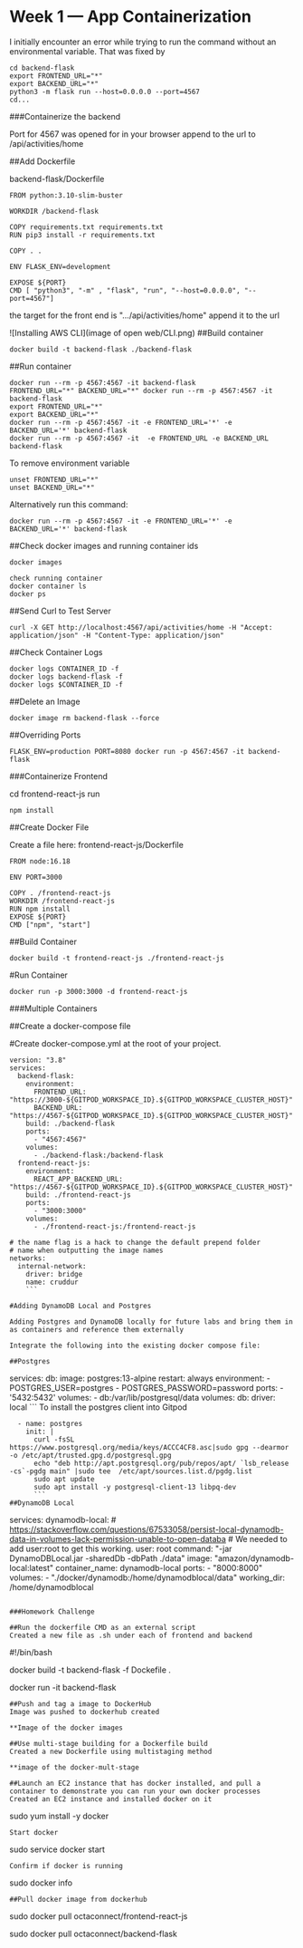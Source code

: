 # Week 1 — App Containerization

I initially encounter an error while trying to run the command without an environmental variable. That was fixed by 


```
cd backend-flask
export FRONTEND_URL="*"
export BACKEND_URL="*"
python3 -m flask run --host=0.0.0.0 --port=4567
cd...

```

###Containerize the backend

Port for 4567 was opened for in your browser
append to the url to /api/activities/home

##Add Dockerfile

backend-flask/Dockerfile

```
FROM python:3.10-slim-buster

WORKDIR /backend-flask

COPY requirements.txt requirements.txt
RUN pip3 install -r requirements.txt

COPY . .

ENV FLASK_ENV=development

EXPOSE ${PORT}
CMD [ "python3", "-m" , "flask", "run", "--host=0.0.0.0", "--port=4567"]
```

the target for the front end is ".../api/activities/home" append it to the url

![Installing AWS CLI](image of open web/CLI.png)
##Build container

```
docker build -t backend-flask ./backend-flask 

```

##Run container

```
docker run --rm -p 4567:4567 -it backend-flask
FRONTEND_URL="*" BACKEND_URL="*" docker run --rm -p 4567:4567 -it backend-flask
export FRONTEND_URL="*"
export BACKEND_URL="*"
docker run --rm -p 4567:4567 -it -e FRONTEND_URL='*' -e BACKEND_URL='*' backend-flask
docker run --rm -p 4567:4567 -it  -e FRONTEND_URL -e BACKEND_URL backend-flask
```
To remove environment variable
```
unset FRONTEND_URL="*"
unset BACKEND_URL="*"
```
Alternatively run this command:
```
docker run --rm -p 4567:4567 -it -e FRONTEND_URL='*' -e BACKEND_URL='*' backend-flask
```


##Check docker images and running container ids

```
docker images
```

```
check running container
docker container ls
docker ps
```

##Send Curl to Test Server
```
curl -X GET http://localhost:4567/api/activities/home -H "Accept: application/json" -H "Content-Type: application/json"
```

##Check Container Logs

```
docker logs CONTAINER_ID -f
docker logs backend-flask -f
docker logs $CONTAINER_ID -f
```
##Delete an Image

```
docker image rm backend-flask --force
```

##Overriding Ports

```FLASK_ENV=production PORT=8080 docker run -p 4567:4567 -it backend-flask```

###Containerize Frontend


cd frontend-react-js
run
```
npm install
```

##Create Docker File

Create a file here: frontend-react-js/Dockerfile

```
FROM node:16.18

ENV PORT=3000

COPY . /frontend-react-js
WORKDIR /frontend-react-js
RUN npm install
EXPOSE ${PORT}
CMD ["npm", "start"]
```

##Build Container
```
docker build -t frontend-react-js ./frontend-react-js
```

#Run Container
```
docker run -p 3000:3000 -d frontend-react-js
```

###Multiple Containers

##Create a docker-compose file

#Create docker-compose.yml at the root of your project.
```
version: "3.8"
services:
  backend-flask:
    environment:
      FRONTEND_URL: "https://3000-${GITPOD_WORKSPACE_ID}.${GITPOD_WORKSPACE_CLUSTER_HOST}"
      BACKEND_URL: "https://4567-${GITPOD_WORKSPACE_ID}.${GITPOD_WORKSPACE_CLUSTER_HOST}"
    build: ./backend-flask
    ports:
      - "4567:4567"
    volumes:
      - ./backend-flask:/backend-flask
  frontend-react-js:
    environment:
      REACT_APP_BACKEND_URL: "https://4567-${GITPOD_WORKSPACE_ID}.${GITPOD_WORKSPACE_CLUSTER_HOST}"
    build: ./frontend-react-js
    ports:
      - "3000:3000"
    volumes:
      - ./frontend-react-js:/frontend-react-js

# the name flag is a hack to change the default prepend folder
# name when outputting the image names
networks: 
  internal-network:
    driver: bridge
    name: cruddur
    ```

#Adding DynamoDB Local and Postgres

Adding Postgres and DynamoDB locally for future labs and bring them in as containers and reference them externally

Integrate the following into the existing docker compose file:

##Postgres
```
services:
  db:
    image: postgres:13-alpine
    restart: always
    environment:
      - POSTGRES_USER=postgres
      - POSTGRES_PASSWORD=password
    ports:
      - '5432:5432'
    volumes: 
      - db:/var/lib/postgresql/data
volumes:
  db:
    driver: local
    ```
To install the postgres client into Gitpod
```
  - name: postgres
    init: |
      curl -fsSL https://www.postgresql.org/media/keys/ACCC4CF8.asc|sudo gpg --dearmor -o /etc/apt/trusted.gpg.d/postgresql.gpg
      echo "deb http://apt.postgresql.org/pub/repos/apt/ `lsb_release -cs`-pgdg main" |sudo tee  /etc/apt/sources.list.d/pgdg.list
      sudo apt update
      sudo apt install -y postgresql-client-13 libpq-dev
      ```
##DynamoDB Local
```
services:
  dynamodb-local:
    # https://stackoverflow.com/questions/67533058/persist-local-dynamodb-data-in-volumes-lack-permission-unable-to-open-databa
    # We needed to add user:root to get this working.
    user: root
    command: "-jar DynamoDBLocal.jar -sharedDb -dbPath ./data"
    image: "amazon/dynamodb-local:latest"
    container_name: dynamodb-local
    ports:
      - "8000:8000"
    volumes:
      - "./docker/dynamodb:/home/dynamodblocal/data"
    working_dir: /home/dynamodblocal
```

###Homework Challenge

##Run the dockerfile CMD as an external script
Created a new file as .sh under each of frontend and backend
```
#!/bin/bash

docker build -t backend-flask -f Dockefile .

docker run -it backend-flask

```
##Push and tag a image to DockerHub 
Image was pushed to dockerhub created

**Image of the docker images

##Use multi-stage building for a Dockerfile build
Created a new Dockerfile using multistaging method

**image of the docker-mult-stage

##Launch an EC2 instance that has docker installed, and pull a container to demonstrate you can run your own docker processes
Created an EC2 instance and installed docker on it
```
sudo yum install -y docker
```
Start docker
```
sudo service docker start
```
Confirm if docker is running
```
sudo docker info
```
##Pull docker image from dockerhub

```
sudo docker pull octaconnect/frontend-react-js

sudo docker pull octaconnect/backend-flask
```








